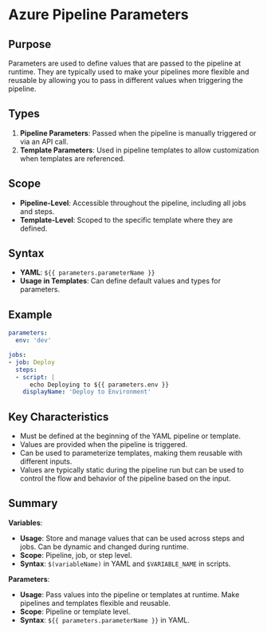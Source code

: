 # Azure Pipeline Parameters

## Purpose
Parameters are used to define values that are passed to the pipeline at runtime. They are typically used to make your pipelines more flexible and reusable by allowing you to pass in different values when triggering the pipeline.

## Types
1. **Pipeline Parameters**: Passed when the pipeline is manually triggered or via an API call.
2. **Template Parameters**: Used in pipeline templates to allow customization when templates are referenced.

## Scope
- **Pipeline-Level**: Accessible throughout the pipeline, including all jobs and steps.
- **Template-Level**: Scoped to the specific template where they are defined.

## Syntax
- **YAML**: `${{ parameters.parameterName }}`
- **Usage in Templates**: Can define default values and types for parameters.

## Example

```yaml
parameters:
  env: 'dev'

jobs:
- job: Deploy
  steps:
  - script: |
      echo Deploying to ${{ parameters.env }}
    displayName: 'Deploy to Environment'
```

## Key Characteristics
- Must be defined at the beginning of the YAML pipeline or template.
- Values are provided when the pipeline is triggered.
- Can be used to parameterize templates, making them reusable with different inputs.
- Values are typically static during the pipeline run but can be used to control the flow and behavior of the pipeline based on the input.

## Summary

**Variables**:
- **Usage**: Store and manage values that can be used across steps and jobs. Can be dynamic and changed during runtime.
- **Scope**: Pipeline, job, or step level.
- **Syntax**: `$(variableName)` in YAML and `$VARIABLE_NAME` in scripts.

**Parameters**:
- **Usage**: Pass values into the pipeline or templates at runtime. Make pipelines and templates flexible and reusable.
- **Scope**: Pipeline or template level.
- **Syntax**: `${{ parameters.parameterName }}` in YAML.
